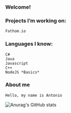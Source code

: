 ### Welcome!

### Projects I’m working on:
	Fathom.io

### Languages I know:
	C#
	Java
	Javascript
	C++
  	NodeJS *Basics*
	
### About me
	Hello, my name is Antonio



![Anurag's GitHub stats](https://github-readme-stats.vercel.app/api?username=LittleEgg-Sudo&show_icons=true&theme=radical&count_private=true)



